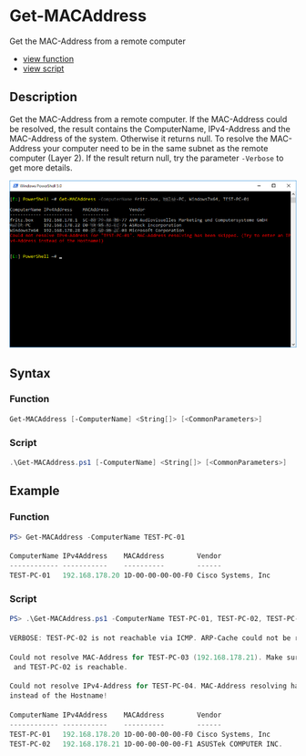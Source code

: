 # Get-MACAddress

Get the MAC-Address from a remote computer

* [view function](https://github.com/BornToBeRoot/PowerShell/blob/master/Module/LazyAdmin/Functions/Get-MACAddress.ps1)
* [view script](https://github.com/BornToBeRoot/PowerShell/blob/master/Scripts/Get-MACAddress.ps1)

## Description

Get the MAC-Address from a remote computer. If the MAC-Address could be resolved, the result contains the ComputerName, IPv4-Address and the MAC-Address of the system. Otherwise it returns null. To resolve the MAC-Address your computer need to be in the same subnet as the remote computer (Layer 2). If the result return null, try the parameter `-Verbose` to get more details.

![Screenshot](Images/Get-MACAddress.png?raw=true)

## Syntax

### Function

```powershell
Get-MACAddress [-ComputerName] <String[]> [<CommonParameters>]
```

### Script

```powershell
.\Get-MACAddress.ps1 [-ComputerName] <String[]> [<CommonParameters>]
``` 

## Example

### Function

```powershell
PS> Get-MACAddress -ComputerName TEST-PC-01
    
ComputerName IPv4Address    MACAddress        Vendor
------------ -----------    ----------        ------
TEST-PC-01   192.168.178.20 1D-00-00-00-00-F0 Cisco Systems, Inc
```

### Script

```powershell
PS> .\Get-MACAddress.ps1 -ComputerName TEST-PC-01, TEST-PC-02, TEST-PC-03, TEST-PC-04 -Verbose
    
VERBOSE: TEST-PC-02 is not reachable via ICMP. ARP-Cache could not be refreshed!

Could not resolve MAC-Address for TEST-PC-03 (192.168.178.21). Make sure that your computer is in the same subnet
 and TEST-PC-02 is reachable.
 
Could not resolve IPv4-Address for TEST-PC-04. MAC-Address resolving has been skipped. Try to enter an IPv4-Address
instead of the Hostname!

ComputerName IPv4Address    MACAddress        Vendor
------------ -----------    ----------        ------
TEST-PC-01   192.168.178.20 1D-00-00-00-00-F0 Cisco Systems, Inc
TEST-PC-02   192.168.178.21 1D-00-00-00-00-F1 ASUSTek COMPUTER INC.

```
